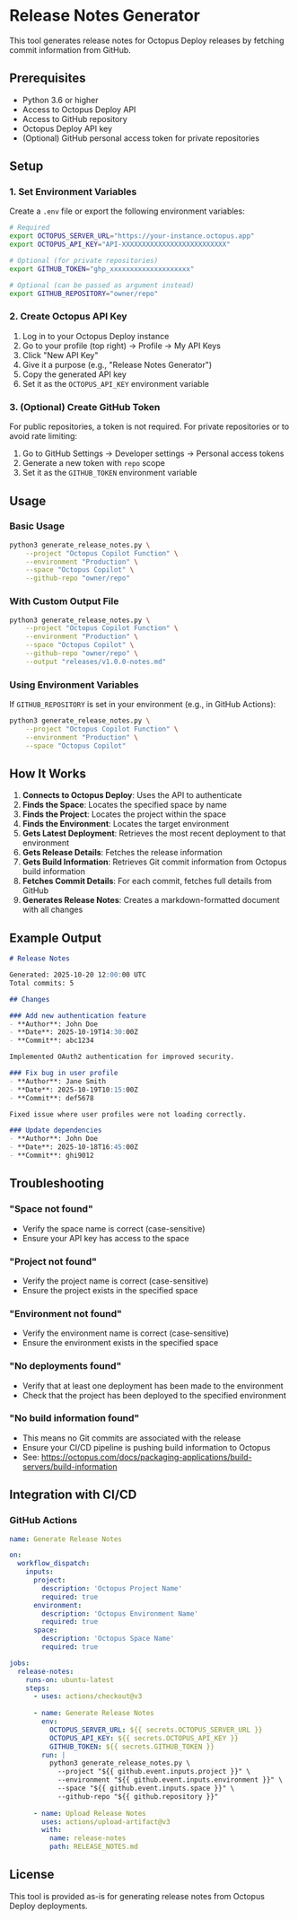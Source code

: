 # Release Notes Generator

This tool generates release notes for Octopus Deploy releases by fetching commit information from GitHub.

## Prerequisites

- Python 3.6 or higher
- Access to Octopus Deploy API
- Access to GitHub repository
- Octopus Deploy API key
- (Optional) GitHub personal access token for private repositories

## Setup

### 1. Set Environment Variables

Create a `.env` file or export the following environment variables:

```bash
# Required
export OCTOPUS_SERVER_URL="https://your-instance.octopus.app"
export OCTOPUS_API_KEY="API-XXXXXXXXXXXXXXXXXXXXXXXXXX"

# Optional (for private repositories)
export GITHUB_TOKEN="ghp_xxxxxxxxxxxxxxxxxxxx"

# Optional (can be passed as argument instead)
export GITHUB_REPOSITORY="owner/repo"
```

### 2. Create Octopus API Key

1. Log in to your Octopus Deploy instance
2. Go to your profile (top right) → Profile → My API Keys
3. Click "New API Key"
4. Give it a purpose (e.g., "Release Notes Generator")
5. Copy the generated API key
6. Set it as the `OCTOPUS_API_KEY` environment variable

### 3. (Optional) Create GitHub Token

For public repositories, a token is not required. For private repositories or to avoid rate limiting:

1. Go to GitHub Settings → Developer settings → Personal access tokens
2. Generate a new token with `repo` scope
3. Set it as the `GITHUB_TOKEN` environment variable

## Usage

### Basic Usage

```bash
python3 generate_release_notes.py \
    --project "Octopus Copilot Function" \
    --environment "Production" \
    --space "Octopus Copilot" \
    --github-repo "owner/repo"
```

### With Custom Output File

```bash
python3 generate_release_notes.py \
    --project "Octopus Copilot Function" \
    --environment "Production" \
    --space "Octopus Copilot" \
    --github-repo "owner/repo" \
    --output "releases/v1.0.0-notes.md"
```

### Using Environment Variables

If `GITHUB_REPOSITORY` is set in your environment (e.g., in GitHub Actions):

```bash
python3 generate_release_notes.py \
    --project "Octopus Copilot Function" \
    --environment "Production" \
    --space "Octopus Copilot"
```

## How It Works

1. **Connects to Octopus Deploy**: Uses the API to authenticate
2. **Finds the Space**: Locates the specified space by name
3. **Finds the Project**: Locates the project within the space
4. **Finds the Environment**: Locates the target environment
5. **Gets Latest Deployment**: Retrieves the most recent deployment to that environment
6. **Gets Release Details**: Fetches the release information
7. **Gets Build Information**: Retrieves Git commit information from Octopus build information
8. **Fetches Commit Details**: For each commit, fetches full details from GitHub
9. **Generates Release Notes**: Creates a markdown-formatted document with all changes

## Example Output

```markdown
# Release Notes

Generated: 2025-10-20 12:00:00 UTC
Total commits: 5

## Changes

### Add new authentication feature
- **Author**: John Doe
- **Date**: 2025-10-19T14:30:00Z
- **Commit**: abc1234

Implemented OAuth2 authentication for improved security.

### Fix bug in user profile
- **Author**: Jane Smith
- **Date**: 2025-10-19T10:15:00Z
- **Commit**: def5678

Fixed issue where user profiles were not loading correctly.

### Update dependencies
- **Author**: John Doe
- **Date**: 2025-10-18T16:45:00Z
- **Commit**: ghi9012
```

## Troubleshooting

### "Space not found"
- Verify the space name is correct (case-sensitive)
- Ensure your API key has access to the space

### "Project not found"
- Verify the project name is correct (case-sensitive)
- Ensure the project exists in the specified space

### "Environment not found"
- Verify the environment name is correct (case-sensitive)
- Ensure the environment exists in the specified space

### "No deployments found"
- Verify that at least one deployment has been made to the environment
- Check that the project has been deployed to the specified environment

### "No build information found"
- This means no Git commits are associated with the release
- Ensure your CI/CD pipeline is pushing build information to Octopus
- See: https://octopus.com/docs/packaging-applications/build-servers/build-information

## Integration with CI/CD

### GitHub Actions

```yaml
name: Generate Release Notes

on:
  workflow_dispatch:
    inputs:
      project:
        description: 'Octopus Project Name'
        required: true
      environment:
        description: 'Octopus Environment Name'
        required: true
      space:
        description: 'Octopus Space Name'
        required: true

jobs:
  release-notes:
    runs-on: ubuntu-latest
    steps:
      - uses: actions/checkout@v3
      
      - name: Generate Release Notes
        env:
          OCTOPUS_SERVER_URL: ${{ secrets.OCTOPUS_SERVER_URL }}
          OCTOPUS_API_KEY: ${{ secrets.OCTOPUS_API_KEY }}
          GITHUB_TOKEN: ${{ secrets.GITHUB_TOKEN }}
        run: |
          python3 generate_release_notes.py \
            --project "${{ github.event.inputs.project }}" \
            --environment "${{ github.event.inputs.environment }}" \
            --space "${{ github.event.inputs.space }}" \
            --github-repo "${{ github.repository }}"
      
      - name: Upload Release Notes
        uses: actions/upload-artifact@v3
        with:
          name: release-notes
          path: RELEASE_NOTES.md
```

## License

This tool is provided as-is for generating release notes from Octopus Deploy deployments.
